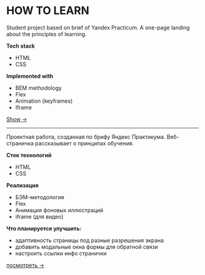 # HOW TO LEARN

Student project based on brief of Yandex Practicum. A one-page landing about the principles of learning.

**Tech stack**

- HTML
- CSS

**Implemented with**

- BEM methodology
- Flex
- Animation (keyframes)
- Iframe


[Show →](https://olgasivyuk.github.io/how-to-learn/)

---------------

Проектная работа, созданная по брифу Яндекс Практикума. Веб-страничка рассказывает о принципах обучения.

**Стек технологий**

- HTML
- CSS

**Реализация**

- БЭМ-методология
- Flex
- Анимация фоновых иллюстраций
- iframe (для видео)

**Что планируется улучшить:**

- адаптивность страницы под разные разрешения экрана
- добавить модальные окна формы для обратной связи
- настроить ссылки инфо странички


[посмотреть →](https://olgasivyuk.github.io/how-to-learn/)
